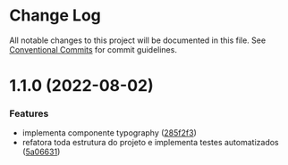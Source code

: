 # Change Log

All notable changes to this project will be documented in this file.
See [Conventional Commits](https://conventionalcommits.org) for commit guidelines.

# 1.1.0 (2022-08-02)

### Features

- implementa componente typography ([285f2f3](https://github.com/RanielliMontagna/rm_monorepo/commit/285f2f3b1e498d5b3a49da10121d18a6f79f7bc2))
- refatora toda estrutura do projeto e implementa testes automatizados ([5a06631](https://github.com/RanielliMontagna/rm_monorepo/commit/5a06631876b2a83215dc5a1c7bdf5cd496fe3d1b))
